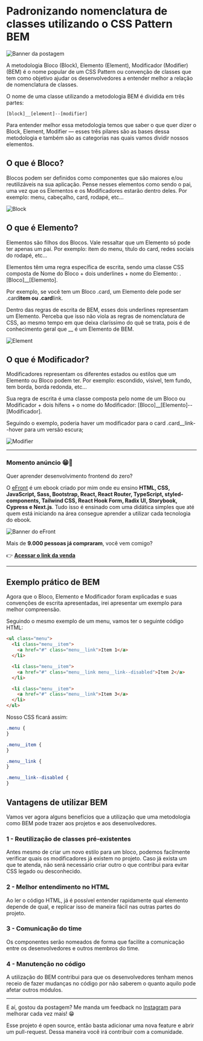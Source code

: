 # Padronizando nomenclatura de classes utilizando o CSS Pattern BEM 

![Banner da postagem](images/padronizando-nomenclatura-de-classes-utilizando-bem.png)

A metodologia Bloco (Block), Elemento (Element), Modificador (Modifier) (BEM) é o nome popular de um CSS Pattern ou convenção de classes que tem como objetivo ajudar os desenvolvedores a entender melhor a relação de nomenclatura de classes.

O nome de uma classe utilizando a metodologia BEM é dividida em três partes:

```
[block]__[element]--[modifier]
```

Para entender melhor essa metodologia temos que saber o que quer dizer o Block, Element, Modifier — esses três pilares são as bases dessa metodologia e também são as categorias nas quais vamos dividir nossos elementos.

## O que é Bloco?

Blocos podem ser definidos como componentes que são maiores e/ou reutilizáveis na sua aplicação. Pense nesses elementos como sendo o pai, uma vez que os Elementos e os Modificadores estarão dentro deles. Por exemplo: menu, cabeçalho, card, rodapé, etc…

![Block](images/post2-1.png)

## O que é Elemento?

Elementos são filhos dos Blocos. Vale ressaltar que um Elemento só pode ter apenas um pai. Por exemplo: item do menu, título do card, redes sociais do rodapé, etc…

Elementos têm uma regra específica de escrita, sendo uma classe CSS composta de Nome do Bloco + dois underlines + nome do Elemento: .[Bloco]\_\_[Elemento].

Por exemplo, se você tem um Bloco .card, um Elemento dele pode ser .card**item ou .card**link.

Dentro das regras de escrita de BEM, esses dois underlines representam um Elemento. Perceba que isso não viola as regras de nomenclatura de CSS, ao mesmo tempo em que deixa claríssimo do quê se trata, pois é de conhecimento geral que \_\_ é um Elemento de BEM.

![Element](images/post2-2.png)

## O que é Modificador?

Modificadores representam os diferentes estados ou estilos que um Elemento ou Bloco podem ter. Por exemplo: escondido, visivel, tem fundo, tem borda, borda redonda, etc…

Sua regra de escrita é uma classe composta pelo nome de um Bloco ou Modificador + dois hífens + o nome do Modificador: [Bloco]\_\_[Elemento]--[Modificador].

Seguindo o exemplo, poderia haver um modificador para o card .card\_\_link--hover para um versão escura;

![Modifier](images/post2-3.png)

---

### Momento anúncio 😁🤘

Quer aprender desenvolvimento frontend do zero?

O [eFront](https://iuricode.com/efront/) é um ebook criado por mim onde eu ensino **HTML, CSS, JavaScript, Sass, Bootstrap, React, React Router, TypeScript, styled-components, Tailwind CSS, React Hook Form, Radix UI, Storybook, Cypress e Next.js**. Tudo isso é ensinado com uma didática simples que até quem está iniciando na área consegue aprender a utilizar cada tecnologia do ebook.

![Banner do eFront](images/efront.png)

Mais de **9.000 pessoas já compraram**, você vem comigo?

👉 **[Acessar o link da venda](https://iuricode.com/efront/)**

---

## Exemplo prático de BEM

Agora que o Bloco, Elemento e Modificador foram explicadas e suas convenções de escrita apresentadas, irei apresentar um exemplo para melhor compreensão.

Seguindo o mesmo exemplo de um menu, vamos ter o seguinte código HTML:

```html
<ul class="menu">
  <li class="menu__item">
    <a href="#" class="menu__link">Item 1</a>
  </li>

  <li class="menu__item">
    <a href="#" class="menu__link menu__link--disabled">Item 2</a>
  </li>

  <li class="menu__item">
    <a href="#" class="menu__link">Item 3</a>
  </li>
</ul>
```

Nosso CSS ficará assim:

```css
.menu {
}

.menu__item {
}

.menu__link {
}

.menu__link--disabled {
}
```

## Vantagens de utilizar BEM

Vamos ver agora alguns benefícios que a utilização que uma metodologia como BEM pode trazer aos projetos e aos desenvolvedores.

### 1 - Reutilização de classes pré-existentes

Antes mesmo de criar um novo estilo para um bloco, podemos facilmente verificar quais os modificadores já existem no projeto. Caso já exista um que te atenda, não será necessário criar outro o que contribui para evitar CSS legado ou desconhecido.

### 2 - Melhor entendimento no HTML

Ao ler o código HTML, já é possível entender rapidamente qual elemento depende de qual, e replicar isso de maneira fácil nas outras partes do projeto.

### 3 - Comunicação do time

Os componentes serão nomeados de forma que facilite a comunicação entre os desenvolvedores e outros membros do time.

### 4 - Manutenção no código

A utilização do BEM contribui para que os desenvolvedores tenham menos receio de fazer mudanças no código por não saberem o quanto aquilo pode afetar outros módulos.

---

E aí, gostou da postagem? Me manda um feedback no [Instagram](https://www.instagram.com/iuricode/) para melhorar cada vez mais! 😁

Esse projeto é open source, então basta adicionar uma nova feature e abrir um pull-request. Dessa maneira você irá contribuir com a comunidade.
